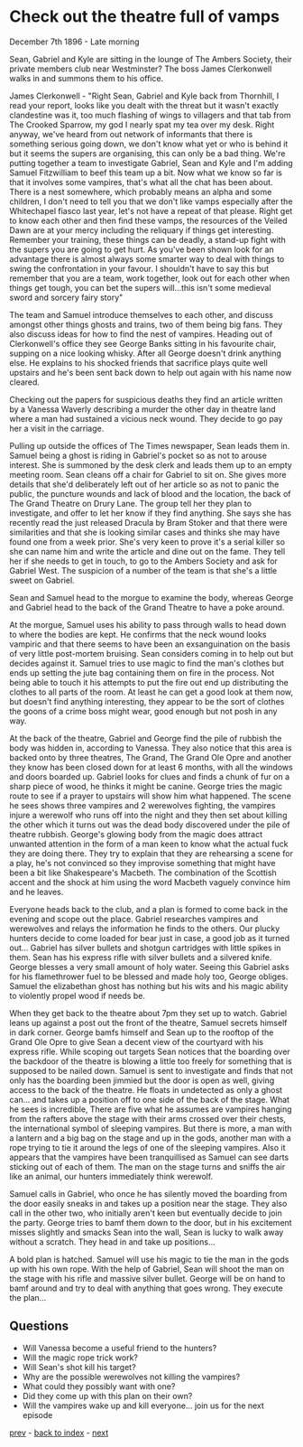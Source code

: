 # Check out the theatre full of vamps

December 7th 1896 - Late morning

Sean, Gabriel and Kyle are sitting in the lounge of The Ambers Society, their private members club near Westminster? The boss James Clerkonwell walks in and summons them to his office.

James Clerkonwell - "Right Sean, Gabriel and Kyle back from Thornhill, I read your report, looks like you dealt with the threat but it wasn't exactly clandestine was it, too much flashing of wings to villagers and that tab from The Crooked Sparrow, my god I nearly spat my tea over my desk.
Right anyway, we've heard from out network of informants that there is something serious going down, we don't know what yet or who is behind it but it seems the supers are organising, this can only be a bad thing. We're putting together a team to investigate Gabriel, Sean and Kyle and I'm adding Samuel Fitzwilliam to beef this team up a bit.
Now what we know so far is that it involves some vampires, that's what all the chat has been about. There is a nest somewhere, which probably means an alpha and some children, I don't need to tell you that we don't like vamps especially after the Whitechapel fiasco last year, let's not have a repeat of that please.
Right get to know each other and then find these vamps, the resources of the Veiled Dawn are at your mercy including the reliquary if things get interesting.
Remember your training, these things can be deadly, a stand-up fight with the supers you are going to get hurt. As you've been shown look for an advantage there is almost always some smarter way to deal with things to swing the confrontation in your favour. I shouldn't have to say this but remember that you are a team, work together, look out for each other when things get tough, you can bet the supers will...this isn't some medieval sword and sorcery fairy story"

The team and Samuel introduce themselves to each other, and discuss amongst other things ghosts and trains, two of them being big fans. They also discuss ideas for how to find the nest of vampires. Heading out of Clerkonwell's office they see George Banks sitting in his favourite chair, supping on a nice looking whisky. After all George doesn't drink anything else. He explains to his shocked friends that sacrifice plays quite well upstairs and he's been sent back down to help out again with his name now cleared.

Checking out the papers for suspicious deaths they find an article written by a Vanessa Waverly describing a murder the other day in theatre land where a man had sustained a vicious neck wound. They decide to go pay her a visit in the carriage.

Pulling up outside the offices of The Times newspaper, Sean leads them in. Samuel being a ghost is riding in Gabriel's pocket so as not to arouse interest. She is summoned by the desk clerk and leads them up to an empty meeting room. Sean cleans off a chair for Gabriel to sit on. She gives more details that she'd deliberately left out of her article so as not to panic the public, the puncture wounds and lack of blood and the location, the back of The Grand Theatre on Drury Lane. The group tell her they plan to investigate, and offer to let her know if they find anything. She says she has recently read the just released Dracula by Bram Stoker and that there were similarities and that she is looking similar cases and thinks she may have found one from a week prior. She's very keen to prove it's a serial killer so she can name him and write the article and dine out on the fame. They tell her if she needs to get in touch, to go to the Ambers Society and ask for Gabriel West. The suspicion of a number of the team is that she's a little sweet on Gabriel.

Sean and Samuel head to the morgue to examine the body, whereas George and Gabriel head to the back of the Grand Theatre to have a poke around.

At the morgue, Samuel uses his ability to pass through walls to head down to where the bodies are kept. He confirms that the neck wound looks vampiric and that there seems to have been an exsanguination on the basis of very little post-mortem bruising. Sean considers coming in to help out but decides against it. Samuel tries to use magic to find the man's clothes but ends up setting the jute bag containing them on fire in the process. Not being able to touch it his attempts to put the fire out end up distributing the clothes to all parts of the room. At least he can get a good look at them now, but doesn't find anything interesting, they appear to be the sort of clothes the goons of a crime boss might wear, good enough but not posh in any way.

At the back of the theatre, Gabriel and George find the pile of rubbish the body was hidden in, according to Vanessa. They also notice that this area is backed onto by three theatres, The Grand, The Grand Ole Opre and another they know has been closed down for at least 6 months, with all the windows and doors boarded up. Gabriel looks for clues and finds a chunk of fur on a sharp piece of wood, he thinks it might be canine. George tries the magic route to see if a prayer to upstairs will show him what happened. The scene he sees shows three vampires and 2 werewolves fighting, the vampires injure a werewolf who runs off into the night and they then set about killing the other which it turns out was the dead body discovered under the pile of theatre rubbish. George's glowing body from the magic does attract unwanted attention in the form of a man keen to know what the actual fuck they are doing there. They try to explain that they are rehearsing a scene for a play, he's not convinced so they improvise something that might have been a bit like Shakespeare's Macbeth. The combination of the Scottish accent and the shock at him using the word Macbeth vaguely convince him and he leaves.

Everyone heads back to the club, and a plan is formed to come back in the evening and scope out the place. Gabriel researches vampires and werewolves and relays the information he finds to the others. Our plucky hunters decide to come loaded for bear just in case, a good job as it turned out... Gabriel has silver bullets and shotgun cartridges with little spikes in them. Sean has his express rifle with silver bullets and a silvered knife. George blesses a very small amount of holy water. Seeing this Gabriel asks for his flamethrower fuel to be blessed and made holy too, George obliges. Samuel the elizabethan ghost has nothing but his wits and his magic ability to violently propel wood if needs be.

When they get back to the theatre about 7pm they set up to watch. Gabriel leans up against a post out the front of the theatre, Samuel secrets himself in dark corner. George bamfs himself and Sean up to the rooftop of the Grand Ole Opre to give Sean a decent view of the courtyard with his express rifle. While scoping out targets Sean notices that the boarding over the backdoor of the theatre is blowing a little too freely for something that is supposed to be nailed down. Samuel is sent to investigate and finds that not only has the boarding been jimmied but the door is open as well, giving access to the back of the theatre. He floats in undetected as only a ghost can... and takes up a position off to one side of the back of the stage. What he sees is incredible, There are five what he assumes are vampires hanging from the rafters above the stage with their arms crossed over their chests, the international symbol of sleeping vampires. But there is more, a man with a lantern and a big bag on the stage and up in the gods, another man with a rope trying to tie it around the legs of one of the sleeping vampires. Also it appears that the vampires have been tranquillised as Samuel can see darts sticking out of each of them. The man on the stage turns and sniffs the air like an animal, our hunters immediately think werewolf.

Samuel calls in Gabriel, who once he has silently moved the boarding from the door easily sneaks in and takes up a position near the stage. They also call in the other two, who initially aren't keen but eventually decide to join the party. George tries to bamf them down to the door, but in his excitement misses slightly and smacks Sean into the wall, Sean is lucky to walk away without a scratch. They head in and take up positions...

A bold plan is hatched. Samuel will use his magic to tie the man in the gods up with his own rope. With the help of Gabriel, Sean will shoot the man on the stage with his rifle and massive silver bullet. George will be on hand to bamf around and try to deal with anything that goes wrong. They execute the plan...

## Questions
* Will Vanessa become a useful friend to the hunters?  
* Will the magic rope trick work?  
* Will Sean's shot kill his target?  
* Why are the possible werewolves not killing the vampires?  
* What could they possibly want with one?  
* Did they come up with this plan on their own?  
* Will the vampires wake up and kill everyone... join us for the next episode  

[prev](part-002) - [back to index](index) - [next](part-004)
